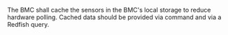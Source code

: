 The BMC shall cache the sensors in the BMC's local storage to reduce hardware
polling.  Cached data should be provided via command and via a Redfish query.

